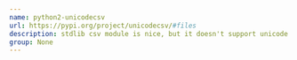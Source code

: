 ```yaml
---
name: python2-unicodecsv
url: https://pypi.org/project/unicodecsv/#files
description: stdlib csv module is nice, but it doesn't support unicode. This module is a drop-in replacement which *does*. URL : https://pypi.org/project/unicodecsv/#files Groups : None
group: None
---
```

